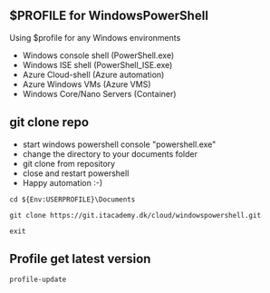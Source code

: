 ## $PROFILE for WindowsPowerShell

Using $profile for any Windows environments 

* Windows console shell (PowerShell.exe)
* Windows ISE shell (PowerShell_ISE.exe)
* Azure Cloud-shell (Azure automation)
* Azure Windows VMs (Azure VMS)
* Windows Core/Nano Servers (Container)


## git clone repo

* start windows powershell console "powershell.exe"
* change the directory to your documents folder
* git clone from repository
* close and restart powershell 
* Happy automation :-) 



```
cd ${Env:USERPROFILE}\Documents

git clone https://git.itacademy.dk/cloud/windowspowershell.git

exit

```




## Profile get latest version 

```
profile-update

```






